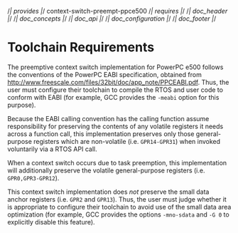 /*| provides |*/
context-switch-preempt-ppce500
/*| requires |*/
/*| doc_header |*/
/*| doc_concepts |*/
/*| doc_api |*/
/*| doc_configuration |*/
/*| doc_footer |*/
# Toolchain Requirements

The preemptive context switch implementation for PowerPC e500 follows the conventions of the PowerPC EABI specification, obtained from <http://www.freescale.com/files/32bit/doc/app_note/PPCEABI.pdf>.
Thus, the user must configure their toolchain to compile the RTOS and user code to conform with EABI (for example, GCC provides the `-meabi` option for this purpose).

Because the EABI calling convention has the calling function assume responsibility for preserving the contents of any volatile registers it needs across a function call, this implementation preserves only those general-purpose registers which are non-volatile (i.e. `GPR14-GPR31`) when invoked voluntarily via a RTOS API call.

When a context switch occurs due to task preemption, this implementation will additionally preserve the volatile general-purpose registers (i.e. `GPR0,GPR3-GPR12`).

This context switch implementation does *not* preserve the small data anchor registers (i.e. `GPR2` and `GPR13`).
Thus, the user must judge whether it is appropriate to configure their toolchain to avoid use of the small data area optimization (for example, GCC provides the options `-mno-sdata` and `-G 0` to explicitly disable this feature).
